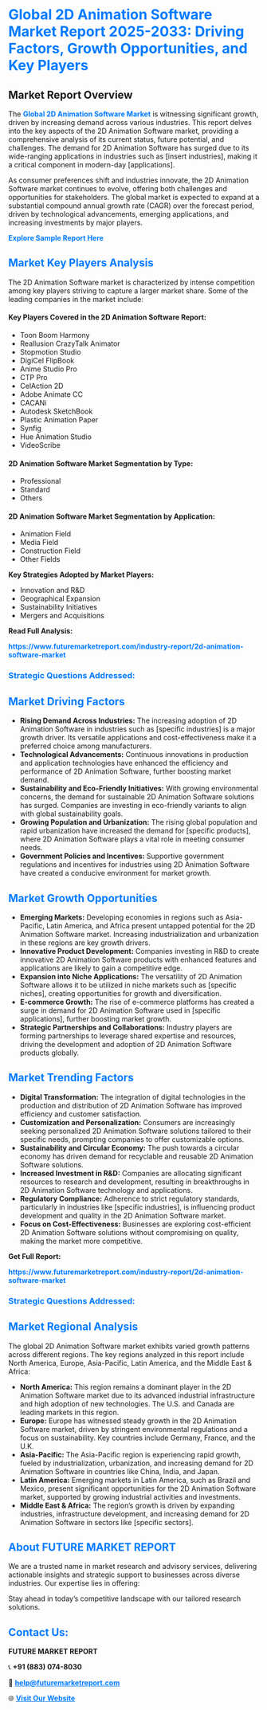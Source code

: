 <h1 style="color: #007BFF;">Global 2D Animation Software Market Report 2025-2033: Driving Factors, Growth Opportunities, and Key Players</h1>

<section id="overview">
<h2>Market Report Overview</h2>
<p>The <a href="https://www.futuremarketreport.com/industry-report/2d-animation-software-market" style="color: #007BFF; text-decoration: none;"><strong>Global 2D Animation Software Market</strong></a> is witnessing significant growth, driven by increasing demand across various industries. This report delves into the key aspects of the 2D Animation Software market, providing a comprehensive analysis of its current status, future potential, and challenges. The demand for 2D Animation Software has surged due to its wide-ranging applications in industries such as [insert industries], making it a critical component in modern-day [applications].</p>
<p>As consumer preferences shift and industries innovate, the 2D Animation Software market continues to evolve, offering both challenges and opportunities for stakeholders. The global market is expected to expand at a substantial compound annual growth rate (CAGR) over the forecast period, driven by technological advancements, emerging applications, and increasing investments by major players.</p>
</section>

<section id="overview">
<p><a href="https://www.futuremarketreport.com/request-sample/reportId=56627" style="color: #007BFF; text-decoration: none;"><strong>Explore Sample Report Here</strong></a></p>
</section>

<section id="key-players">
<h2 style="color: #007BFF;">Market Key Players Analysis</h2>
<p>The 2D Animation Software market is characterized by intense competition among key players striving to capture a larger market share. Some of the leading companies in the market include:</p>
<h4>Key Players Covered in the 2D Animation Software Report:</h4>
<ul><li>Toon Boom Harmony</li><li>Reallusion CrazyTalk Animator</li><li>Stopmotion Studio</li><li>DigiCel FlipBook</li><li>Anime Studio Pro</li><li>CTP Pro</li><li>CelAction 2D</li><li>Adobe Animate CC</li><li>CACANi</li><li>Autodesk SketchBook</li><li>Plastic Animation Paper</li><li>Synfig</li><li>Hue Animation Studio</li><li>VideoScribe</li></ul>
<h4>2D Animation Software Market Segmentation by Type:</h4>
<ul><li>Professional</li><li>Standard</li><li>Others</li></ul>

<h4>2D Animation Software Market Segmentation by Application:</h4>
<ul><li>Animation Field</li><li>Media Field</li><li>Construction Field</li><li>Other Fields</li></ul>
<p><strong>Key Strategies Adopted by Market Players:</strong></p>
<ul>
<li>Innovation and R&D</li>
<li>Geographical Expansion</li>
<li>Sustainability Initiatives</li>
<li>Mergers and Acquisitions</li>
</ul>
</section>

<section>
<p><strong>Read Full Analysis: </strong></p><a href="https://www.futuremarketreport.com/industry-report/2d-animation-software-market" style="color: #007BFF; text-decoration: none;"><strong>https://www.futuremarketreport.com/industry-report/2d-animation-software-market</strong></a>
<h3 style="color: #007BFF;">Strategic Questions Addressed:</h3>
</section>

<section id="driving-factors">
<h2 style="color: #007BFF;">Market Driving Factors</h2>
<ul>
<li><strong>Rising Demand Across Industries:</strong> The increasing adoption of 2D Animation Software in industries such as [specific industries] is a major growth driver. Its versatile applications and cost-effectiveness make it a preferred choice among manufacturers.</li>
<li><strong>Technological Advancements:</strong> Continuous innovations in production and application technologies have enhanced the efficiency and performance of 2D Animation Software, further boosting market demand.</li>
<li><strong>Sustainability and Eco-Friendly Initiatives:</strong> With growing environmental concerns, the demand for sustainable 2D Animation Software solutions has surged. Companies are investing in eco-friendly variants to align with global sustainability goals.</li>
<li><strong>Growing Population and Urbanization:</strong> The rising global population and rapid urbanization have increased the demand for [specific products], where 2D Animation Software plays a vital role in meeting consumer needs.</li>
<li><strong>Government Policies and Incentives:</strong> Supportive government regulations and incentives for industries using 2D Animation Software have created a conducive environment for market growth.</li>
</ul>
</section>

<section id="growth-opportunities">
<h2 style="color: #007BFF;">Market Growth Opportunities</h2>
<ul>
<li><strong>Emerging Markets:</strong> Developing economies in regions such as Asia-Pacific, Latin America, and Africa present untapped potential for the 2D Animation Software market. Increasing industrialization and urbanization in these regions are key growth drivers.</li>
<li><strong>Innovative Product Development:</strong> Companies investing in R&D to create innovative 2D Animation Software products with enhanced features and applications are likely to gain a competitive edge.</li>
<li><strong>Expansion into Niche Applications:</strong> The versatility of 2D Animation Software allows it to be utilized in niche markets such as [specific niches], creating opportunities for growth and diversification.</li>
<li><strong>E-commerce Growth:</strong> The rise of e-commerce platforms has created a surge in demand for 2D Animation Software used in [specific applications], further boosting market growth.</li>
<li><strong>Strategic Partnerships and Collaborations:</strong> Industry players are forming partnerships to leverage shared expertise and resources, driving the development and adoption of 2D Animation Software products globally.</li>
</ul>
</section>

<section id="trending-factors">
<h2 style="color: #007BFF;">Market Trending Factors</h2>
<ul>
<li><strong>Digital Transformation:</strong> The integration of digital technologies in the production and distribution of 2D Animation Software has improved efficiency and customer satisfaction.</li>
<li><strong>Customization and Personalization:</strong> Consumers are increasingly seeking personalized 2D Animation Software solutions tailored to their specific needs, prompting companies to offer customizable options.</li>
<li><strong>Sustainability and Circular Economy:</strong> The push towards a circular economy has driven demand for recyclable and reusable 2D Animation Software solutions.</li>
<li><strong>Increased Investment in R&D:</strong> Companies are allocating significant resources to research and development, resulting in breakthroughs in 2D Animation Software technology and applications.</li>
<li><strong>Regulatory Compliance:</strong> Adherence to strict regulatory standards, particularly in industries like [specific industries], is influencing product development and quality in the 2D Animation Software market.</li>
<li><strong>Focus on Cost-Effectiveness:</strong> Businesses are exploring cost-efficient 2D Animation Software solutions without compromising on quality, making the market more competitive.</li>
</ul>
</section>

<section>
<p><strong>Get Full Report: </strong></p><a href="https://www.futuremarketreport.com/industry-report/2d-animation-software-market" style="color: #007BFF; text-decoration: none;"><strong>https://www.futuremarketreport.com/industry-report/2d-animation-software-market</strong></a>
<h3 style="color: #007BFF;">Strategic Questions Addressed:</h3>
</section>


<section id="regional-analysis">
<h2 style="color: #007BFF;">Market Regional Analysis</h2>
<p>The global 2D Animation Software market exhibits varied growth patterns across different regions. The key regions analyzed in this report include North America, Europe, Asia-Pacific, Latin America, and the Middle East & Africa:</p>
<ul>
<li><strong>North America:</strong> This region remains a dominant player in the 2D Animation Software market due to its advanced industrial infrastructure and high adoption of new technologies. The U.S. and Canada are leading markets in this region.</li>
<li><strong>Europe:</strong> Europe has witnessed steady growth in the 2D Animation Software market, driven by stringent environmental regulations and a focus on sustainability. Key countries include Germany, France, and the U.K.</li>
<li><strong>Asia-Pacific:</strong> The Asia-Pacific region is experiencing rapid growth, fueled by industrialization, urbanization, and increasing demand for 2D Animation Software in countries like China, India, and Japan.</li>
<li><strong>Latin America:</strong> Emerging markets in Latin America, such as Brazil and Mexico, present significant opportunities for the 2D Animation Software market, supported by growing industrial activities and investments.</li>
<li><strong>Middle East & Africa:</strong> The region’s growth is driven by expanding industries, infrastructure development, and increasing demand for 2D Animation Software in sectors like [specific sectors].</li>
</ul>
</section>

<footer>
<h2 style="color: #007BFF;">About FUTURE MARKET REPORT</h2>
<p>We are a trusted name in market research and advisory services, delivering actionable insights and strategic support to businesses across diverse industries. Our expertise lies in offering:</p>

<p>Stay ahead in today’s competitive landscape with our tailored research solutions.</p>

<h2 style="color: #007BFF;">Contact Us:</h2>
<p><strong>FUTURE MARKET REPORT</strong></p>
<p>📞 <strong>+91 (883) 074-8030</strong></p>
<p>📧 <strong><a href="mailto:help@futuremarketreport.com" style="color: #007BFF;">help@futuremarketreport.com</a></strong></p>
<p>🌐 <strong><a href="https://www.futuremarketreport.com/" style="color: #007BFF;">Visit Our Website</a></strong></p>
</footer>